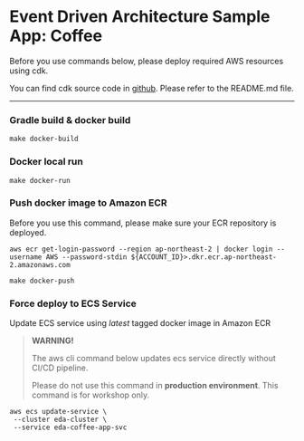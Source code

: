 # Event Driven Architecture Sample App: Coffee

Before you use commands below, please deploy required AWS resources using cdk.

You can find cdk source code in [github](https://github.com/SeoyeonPark/eda-workshop-cdk). Please refer to the README.md file.  

---

### Gradle build & docker build

```shell
make docker-build
```

### Docker local run
```shell
make docker-run
```

### Push docker image to Amazon ECR

Before you use this command, please make sure your ECR repository is deployed.

```shell
aws ecr get-login-password --region ap-northeast-2 | docker login --username AWS --password-stdin ${ACCOUNT_ID}>.dkr.ecr.ap-northeast-2.amazonaws.com

make docker-push
```

### Force deploy to ECS Service

Update ECS service using _latest_ tagged docker image in Amazon ECR

>__WARNING!__
> 
>The aws cli command below updates ecs service directly without CI/CD pipeline.
>
>Please do not use this command in __production environment__. This command is for workshop only.

```shell
aws ecs update-service \
 --cluster eda-cluster \
 --service eda-coffee-app-svc
```